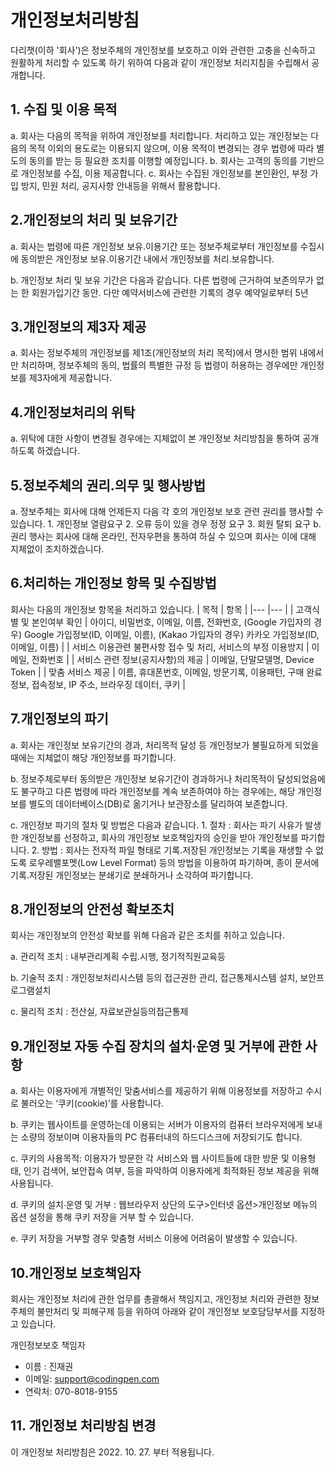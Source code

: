 # 개인정보처리방침

다리챗(이하 '회사')은 정보주체의 개인정보를 보호하고 이와 관련한 고충을 신속하고 원활하게 처리할 수 있도록 하기 위하여 다음과 같이 개인정보 처리지침을 수립해서 공개합니다.

## 1. 수집 및 이용 목적
  a. 회사는 다음의 목적을 위하여 개인정보를 처리합니다. 처리하고 있는 개인정보는 다음의 목적 이외의 용도로는 이용되지 않으며, 이용 목적이 변경되는 경우 법령에 따라 별도의 동의를 받는 등 필요한 조치를 이행할 예정입니다.
  b. 회사는 고객의 동의를 기반으로 개인정보를 수집, 이용 제공합니다.
  c. 회사는 수집된 개인정보를 본인환인, 부정 가입 방지, 민원 처리, 공지사항 안내등을 위해서 활용합니다.

## 2.개인정보의 처리 및 보유기간
  a.  회사는 법령에 따른 개인정보 보유․이용기간 또는 정보주체로부터 개인정보를 수집시에 동의받은 개인정보 보유․이용기간 내에서 개인정보를 처리․보유합니다.

  b. 개인정보 처리 및 보유 기간은 다음과 같습니다. 다른 법령에 근거하여 보존의무가 없는 한 회원가입기간 동안. 다만 예약서비스에 관련한 기록의  경우 예약일로부터 5년

## 3.개인정보의 제3자 제공
  a. 회사는 정보주체의 개인정보를 제1조(개인정보의 처리 목적)에서 명시한 범위 내에서만 처리하며, 정보주체의 동의, 법률의 특별한 규정 등 법령이 허용하는 경우에만 개인정보를 제3자에게 제공합니다.

## 4.개인정보처리의 위탁
  a. 위탁에 대한 사항이 변경될 경우에는 지체없이 본 개인정보 처리방침을 통하여 공개하도록 하겠습니다.

## 5.정보주체의 권리․의무 및 행사방법
  a. 정보주체는 회사에 대해 언제든지 다음 각 호의 개인정보 보호 관련 권리를 행사할 수 있습니다.
    1. 개인정보 열람요구
    2. 오류 등이 있을 경우 정정 요구
    3. 회원 탈퇴 요구
  b. 권리 행사는 회사에 대해 온라인, 전자우편을 통하여 하실 수 있으며 회사는 이에 대해 지체없이 조치하겠습니다.

## 6.처리하는 개인정보 항목 및 수집방법
회사는 다음의 개인정보 항목을 처리하고 있습니다.
| 목적 	| 항목 	|
|---	|---	|
| 고객식별 및 본인여부 확인 	| 아이디, 비밀번호, 이메일, 이름, 전화번호, (Google 가입자의 경우) Google 가입정보(ID, 이메일, 이름), (Kakao 가입자의 경우) 카카오 가입정보(ID, 이메일, 이름)	|
| 서비스 이용관련 불편사항 접수 및 처리, 서비스의 부정 이용방지 | 이메일, 전화번호 |
| 서비스 관련 정보(공지사항)의 제공	| 이메일, 단말모델명, Device Token	|
| 맞춤 서비스 제공 	| 이름, 휴대폰번호, 이메일, 방문기록, 이용패턴, 구매 완료정보, 접속정보, IP 주소, 브라우징 데이터, 쿠키	|

## 7.개인정보의 파기
  a. 회사는 개인정보 보유기간의 경과, 처리목적 달성 등 개인정보가 불필요하게 되었을 때에는 지체없이 해당 개인정보를 파기합니다.

  b. 정보주체로부터 동의받은 개인정보 보유기간이 경과하거나 처리목적이 달성되었음에도 불구하고 다른 법령에 따라 개인정보를 계속 보존하여야 하는 경우에는, 해당 개인정보를 별도의 데이터베이스(DB)로 옮기거나 보관장소를 달리하여 보존합니다.

  c. 개인정보 파기의 절차 및 방법은 다음과 같습니다.
    1. 절차 : 회사는 파기 사유가 발생한 개인정보를 선정하고, 회사의 개인정보 보호책임자의 승인을 받아 개인정보를 파기합니다.
    2. 방법 : 회사는 전자적 파일 형태로 기록․저장된 개인정보는 기록을 재생할 수 없도록 로우레밸포멧(Low Level Format) 등의 방법을 이용하여 파기하며, 종이 문서에 기록․저장된 개인정보는 분쇄기로 분쇄하거나 소각하여 파기합니다.

## 8.개인정보의 안전성 확보조치
회사는 개인정보의 안전성 확보를 위해 다음과 같은 조치를 취하고 있습니다.

  a. 관리적 조치 : 내부관리계획 수립․시행, 정기적직원교육등

  b. 기술적 조치 : 개인정보처리시스템 등의 접근권한 관리, 접근통제시스템 설치, 보안프로그램설치

  c. 물리적 조치 : 전산실, 자료보관실등의접근통제

## 9.개인정보 자동 수집 장치의 설치∙운영 및 거부에 관한 사항
  a. 회사는 이용자에게 개별적인 맞춤서비스를 제공하기 위해 이용정보를 저장하고 수시로 불러오는 ‘쿠키(cookie)’를 사용합니다.

  b. 쿠키는 웹사이트를 운영하는데 이용되는 서버가 이용자의 컴퓨터 브라우저에게 보내는 소량의 정보이며 이용자들의 PC 컴퓨터내의 하드디스크에 저장되기도 합니다.

  c. 쿠키의 사용목적: 이용자가 방문한 각 서비스와 웹 사이트들에 대한 방문 및 이용형태, 인기 검색어, 보안접속 여부, 등을 파악하여 이용자에게 최적화된 정보 제공을 위해 사용됩니다.

  d. 쿠키의 설치∙운영 및 거부 : 웹브라우저 상단의 도구>인터넷 옵션>개인정보 메뉴의 옵션 설정을 통해 쿠키 저장을 거부 할 수 있습니다.

  e. 쿠키 저장을 거부할 경우 맞춤형 서비스 이용에 어려움이 발생할 수 있습니다.

## 10.개인정보 보호책임자
회사는 개인정보 처리에 관한 업무를 총괄해서 책임지고, 개인정보 처리와 관련한 정보주체의 불만처리 및 피해구제 등을 위하여 아래와 같이 개인정보 보호담당부서를 지정하고 있습니다.

개인정보보호 책임자

- 이름 : 진재권
- 이메일: support@codingpen.com
- 연락처: 070-8018-9155


## 11. 개인정보 처리방침 변경
이 개인정보 처리방침은 2022. 10. 27. 부터 적용됩니다.
